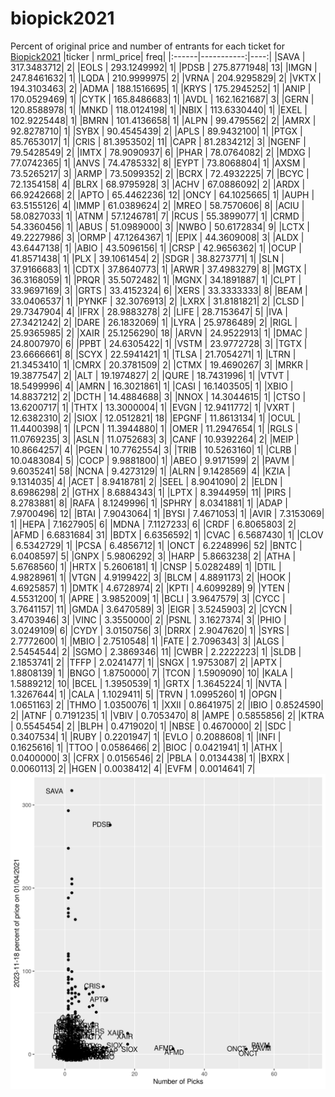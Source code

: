 # biopick2021
Percent of original price and number of entrants for each ticket for [Biopick2021](https://twitter.com/hashtag/Biopick2021)
|ticker |  nrml_price| freq|
|:------|-----------:|----:|
|SAVA   | 317.3483712|    2|
|EOLS   | 293.1249992|    1|
|PDSB   | 275.8771948|   13|
|IMGN   | 247.8461632|    1|
|LQDA   | 210.9999975|    2|
|VRNA   | 204.9295829|    2|
|VKTX   | 194.3103463|    2|
|ADMA   | 188.1516695|    1|
|KRYS   | 175.2945252|    1|
|ANIP   | 170.0529469|    1|
|CYTK   | 165.8486683|    1|
|AVDL   | 162.1621687|    3|
|GERN   | 120.8588978|    1|
|MNKD   | 118.0124198|    1|
|NBIX   | 113.6330440|    1|
|EXEL   | 102.9225448|    1|
|BMRN   | 101.4136658|    1|
|ALPN   |  99.4795562|    2|
|AMRX   |  92.8278710|    1|
|SYBX   |  90.4545439|    2|
|APLS   |  89.9432100|    1|
|PTGX   |  85.7653017|    1|
|CRIS   |  81.3953502|   11|
|CAPR   |  81.2834212|    3|
|NGENF  |  79.5428549|    2|
|IMTX   |  78.9090937|    6|
|PHAR   |  78.0764082|    2|
|MDXG   |  77.0742365|    1|
|ANVS   |  74.4785332|    8|
|EYPT   |  73.8068804|    1|
|AXSM   |  73.5265217|    3|
|ARMP   |  73.5099352|    2|
|BCRX   |  72.4932225|    7|
|BCYC   |  72.1354158|    4|
|BLRX   |  68.9795928|    3|
|ACHV   |  67.0886092|    2|
|ARDX   |  66.9242668|    2|
|APTO   |  65.4462236|   12|
|ONCY   |  64.1025665|    1|
|AUPH   |  63.5155126|    4|
|IMMP   |  61.0389624|    2|
|MREO   |  58.7570606|    8|
|ACIU   |  58.0827033|    1|
|ATNM   |  57.1246781|    7|
|RCUS   |  55.3899077|    1|
|CRMD   |  54.3360456|    1|
|ABUS   |  51.0989000|    3|
|NWBO   |  50.6172834|    9|
|LCTX   |  49.2227986|    3|
|ORMP   |  47.1264367|    1|
|EPIX   |  44.3609008|    3|
|ALDX   |  43.6447138|    1|
|ABIO   |  43.5096156|    1|
|CRSP   |  42.9656362|    1|
|OCUP   |  41.8571438|    1|
|PLX    |  39.1061454|    2|
|SDGR   |  38.8273771|    1|
|SLN    |  37.9166683|    1|
|CDTX   |  37.8640773|    1|
|ARWR   |  37.4983279|    8|
|MGTX   |  36.3168059|    1|
|PRQR   |  35.5072482|    1|
|MGNX   |  34.1891887|    1|
|CLPT   |  33.9697169|    3|
|GRTS   |  33.4152324|    6|
|XERS   |  33.3333333|    8|
|BEAM   |  33.0406537|    1|
|PYNKF  |  32.3076913|    2|
|LXRX   |  31.8181821|    2|
|CLSD   |  29.7347904|    4|
|IFRX   |  28.9883278|    2|
|LIFE   |  28.7153647|    5|
|IVA    |  27.3421242|    2|
|DARE   |  26.1832069|    1|
|LYRA   |  25.9786489|    2|
|RIGL   |  25.9365985|    2|
|XAIR   |  25.1256290|   18|
|ARVN   |  24.9522913|    1|
|DMAC   |  24.8007970|    6|
|PPBT   |  24.6305422|    1|
|VSTM   |  23.9772728|    3|
|TGTX   |  23.6666661|    8|
|SCYX   |  22.5941421|    1|
|TLSA   |  21.7054271|    1|
|LTRN   |  21.3453410|    1|
|CMRX   |  20.3781509|    2|
|CTMX   |  19.4690267|    3|
|MRKR   |  19.3877547|    2|
|ALT    |  19.1974827|    2|
|QURE   |  18.7431996|    1|
|VTVT   |  18.5499996|    4|
|AMRN   |  16.3021861|    1|
|CASI   |  16.1403505|    1|
|XBIO   |  14.8837212|    2|
|DCTH   |  14.4884688|    3|
|NNOX   |  14.3044615|    1|
|CTSO   |  13.6200717|    1|
|THTX   |  13.3000004|    1|
|EVGN   |  12.9411772|    1|
|VXRT   |  12.6382310|    2|
|SIOX   |  12.0512821|   18|
|EPGNF  |  11.8613134|    1|
|OCUL   |  11.4400398|    1|
|LPCN   |  11.3944880|    1|
|OMER   |  11.2947654|    1|
|RGLS   |  11.0769235|    3|
|ASLN   |  11.0752683|    3|
|CANF   |  10.9392264|    2|
|MEIP   |  10.8664257|    4|
|PGEN   |  10.7762554|    3|
|TRIB   |  10.5263160|    1|
|CLRB   |  10.0483084|    5|
|COCP   |   9.9881800|    1|
|ABEO   |   9.9171599|    2|
|PAVM   |   9.6035241|   58|
|NCNA   |   9.4273129|    1|
|ALRN   |   9.1428569|    4|
|KZIA   |   9.1314035|    4|
|ACET   |   8.9418781|    2|
|SEEL   |   8.9041090|    2|
|ELDN   |   8.6986298|    2|
|GTHX   |   8.6884343|    1|
|LPTX   |   8.3944959|   11|
|PIRS   |   8.2783881|    8|
|RAFA   |   8.1249996|    1|
|SPHRY  |   8.0341881|    1|
|ADAP   |   7.9700496|   12|
|BTAI   |   7.9043064|    1|
|BYSI   |   7.4671053|    1|
|AVIR   |   7.3153069|    1|
|HEPA   |   7.1627905|    6|
|MDNA   |   7.1127233|    6|
|CRDF   |   6.8065803|    2|
|AFMD   |   6.6831684|   31|
|BDTX   |   6.6356592|    1|
|CVAC   |   6.5687430|    1|
|CLOV   |   6.5342729|    1|
|PCSA   |   6.4856712|    1|
|ONCT   |   6.2248996|   52|
|BNTC   |   6.0408597|    5|
|GNPX   |   5.9806292|    3|
|HARP   |   5.8663238|    2|
|ATHA   |   5.6768560|    1|
|HRTX   |   5.2606181|    1|
|CNSP   |   5.0282489|    1|
|DTIL   |   4.9828961|    1|
|VTGN   |   4.9199422|    3|
|BLCM   |   4.8891173|    2|
|HOOK   |   4.6925857|    1|
|DMTK   |   4.6728974|    2|
|KPTI   |   4.6099289|    9|
|YTEN   |   4.5531200|    1|
|APRE   |   3.9852009|    1|
|BCLI   |   3.9647579|    3|
|CYCC   |   3.7641157|   11|
|GMDA   |   3.6470589|    3|
|EIGR   |   3.5245903|    2|
|CYCN   |   3.4703946|    3|
|VINC   |   3.3550000|    2|
|PSNL   |   3.1627374|    3|
|PHIO   |   3.0249109|    6|
|CYDY   |   3.0150756|    3|
|DRRX   |   2.9047620|    1|
|SYRS   |   2.7772600|    1|
|MBIO   |   2.7510548|    1|
|FATE   |   2.7096343|    3|
|ALGS   |   2.5454544|    2|
|SGMO   |   2.3869346|   11|
|CWBR   |   2.2222223|    1|
|SLDB   |   2.1853741|    2|
|TFFP   |   2.0241477|    1|
|SNGX   |   1.9753087|    2|
|APTX   |   1.8808139|    1|
|BNGO   |   1.8750000|    7|
|TCON   |   1.5909090|   10|
|KALA   |   1.5889212|   10|
|BCEL   |   1.3950539|    1|
|GRTX   |   1.3645224|    1|
|NVTA   |   1.3267644|    1|
|CALA   |   1.1029411|    5|
|TRVN   |   1.0995260|    1|
|OPGN   |   1.0651163|    2|
|THMO   |   1.0350076|    1|
|XXII   |   0.8641975|    2|
|IBIO   |   0.8524590|    2|
|ATNF   |   0.7191235|    1|
|VBIV   |   0.7053470|    8|
|AMPE   |   0.5855856|    2|
|KTRA   |   0.5545454|    2|
|BLPH   |   0.4719020|    1|
|NBSE   |   0.4670000|    2|
|SDC    |   0.3407534|    1|
|RUBY   |   0.2201947|    1|
|EVLO   |   0.2088608|    1|
|INFI   |   0.1625616|    1|
|TTOO   |   0.0586466|    2|
|BIOC   |   0.0421941|    1|
|ATHX   |   0.0400000|    3|
|CFRX   |   0.0156546|    2|
|PBLA   |   0.0134438|    1|
|BXRX   |   0.0060113|    2|
|HGEN   |   0.0038412|    4|
|EVFM   |   0.0014641|    7|
![retvspicks](biopicks.png?raw=true)
